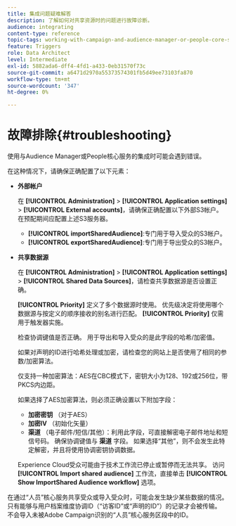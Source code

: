 ```yaml
---
title: 集成问题疑难解答
description: 了解如何对共享资源时的问题进行故障诊断。
audience: integrating
content-type: reference
topic-tags: working-with-campaign-and-audience-manager-or-people-core-service
feature: Triggers
role: Data Architect
level: Intermediate
exl-id: 5882ada6-dff4-4fd1-a433-0eb31570f73c
source-git-commit: a6471d2970a55373574301fb5d49ee73103fa870
workflow-type: tm+mt
source-wordcount: '347'
ht-degree: 0%

---
```


# 故障排除{#troubleshooting}

使用与Audience Manager或People核心服务的集成时可能会遇到错误。

在这种情况下，请确保正确配置了以下元素：

* **外部帐户**

   在 **[!UICONTROL Administration]** > **[!UICONTROL Application settings]** > **[!UICONTROL External accounts]**，请确保正确配置以下外部S3帐户。 在预配期间应配置上述S3服务器。

   * **[!UICONTROL importSharedAudience]**:专门用于导入受众的S3帐户。
   * **[!UICONTROL exportSharedAudience]**:专门用于导出受众的S3帐户。

* **共享数据源**

   在 **[!UICONTROL Administration]** > **[!UICONTROL Application settings]** > **[!UICONTROL Shared Data Sources]**，请检查共享数据源是否设置正确。

   **[!UICONTROL Priority]** 定义了多个数据源时使用。 优先级决定将使用哪个数据源与按定义的顺序接收的别名进行匹配。 **[!UICONTROL Priority]** 仅需用于触发器实施。

   检查协调键值是否正确。 用于导出和导入受众的是此字段的哈希/加密值。

   如果对声明的ID进行哈希处理或加密，请检查您的网站上是否使用了相同的参数/加密算法。

   仅支持一种加密算法：AES在CBC模式下，密钥大小为128、192或256位，带PKCS内边距。

   如果选择了AES加密算法，则必须正确设置以下附加字段：

   * **加密密钥** （对于AES）
   * **加密IV** （初始化矢量）
   * **渠道** （电子邮件/短信/其他）：利用此字段，可直接解密电子邮件地址和短信号码。 确保协调键值与 **渠道** 字段。 如果选择“其他”，则不会发生此特定解密，并且将使用协调密钥协调数据。

   Experience Cloud受众可能由于技术工作流已停止或暂停而无法共享。 访问 **[!UICONTROL Import shared audience]** 工作流，直接单击 **[!UICONTROL Show ImportShared Audience workflow]** 选项。

在通过“人员”核心服务共享受众或导入受众时，可能会发生缺少某些数据的情况。 只有能够与用户档案维度协调ID（“访客ID”或“声明的ID”）的记录才会被传输。 不会导入未被Adobe Campaign识别的“人员”核心服务区段中的ID。

